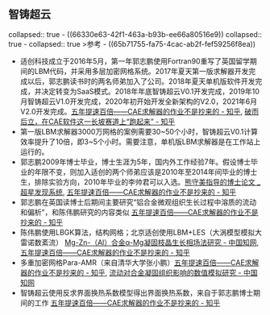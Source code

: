 ## 智铸超云
collapsed:: true
	- ((66330e63-42f1-463a-b93b-ee66a80516e9))
	  collapsed:: true
		- collapsed:: true
		  >参考
			- ((65b71755-fa75-4cac-ab2f-fef59256f8ea))
- 适创科技成立于2016年5月，第一年郭志鹏使用Fortran90重写了英国留学期间的LBM代码，并采用多层加密网格系统。2017年夏天第一版求解器开发完成以后，郭志鹏读书时的两名师弟加入了公司。2018年夏天单机版软件开发完成，并决定转变为SaaS模式。2018年年底智铸超云V0.1开发完成，2019年10月智铸超云V1.0开发完成，2020年初开始开发全新架构的V2.0，2021年6月V2.0开发完成。[五年提速百倍——CAE求解器的作业不是抄来的 - 知乎](https://zhuanlan.zhihu.com/p/459914471), [破而后立，在CAE软件这一长坡赛道上“跑起来” - 知乎](https://zhuanlan.zhihu.com/p/474149069)
- 第一版LBM求解器3000万网格的案例需要30~50个小时，智铸超云V0.1计算效率提升了10倍，即3~5个小时。需要注意，单机版LBM求解器是在工作站上运行的。
- 郭志鹏2009年博士毕业，博士生涯为5年，国内外工作经验7年。假设博士毕业的年限不变，则加入适创的两个师弟应该是2010年至2014年间毕业的博士生，排除实验方向，2010年毕业的李帅君可以入选。[熊守美指导的博士论文 _超星发现系统](https://www.zhizhen.com/s?sw=tutor%28%E7%86%8A%E5%AE%88%E7%BE%8E%29), [五年提速百倍——CAE求解器的作业不是抄来的 - 知乎](https://zhuanlan.zhihu.com/p/459914471)
- 郭志鹏在英国读博士后期间主要研究“铝合金微观组织生长过程中溶质的流动和偏析”，和陈伟鹏研究的内容类似 [五年提速百倍——CAE求解器的作业不是抄来的 - 知乎](https://zhuanlan.zhihu.com/p/459914471)
- 陈伟鹏使用LBGK算法，结构网格；北京适创使用LBM+LES（大涡模型模拟大雷诺数紊流） [Mg-Zn-（Al）合金α-Mg凝固枝晶生长相场法研究 - 中国知网](https://kns.cnki.net/kcms2/article/abstract?v=yqeyU9EK6jTmlb-AAmdTLqlr9gXlWSa8pj-NCp74nDQ8fV-kpgmEqO3FkCn72ERax7Q3fiZXM8_z8QKWqXvzfbFPH4CvfD6I0VUqNSfea4xsk4IdMFkYj_0eF-Ng81aDiSG87oKV_FMOY__uKB-0QQ==&uniplatform=NZKPT&language=CHS), [五年提速百倍——CAE求解器的作业不是抄来的 - 知乎](https://zhuanlan.zhihu.com/p/459914471)
- 多重加密网格Para-AMR（来自清华大学张小鹏）[五年提速百倍——CAE求解器的作业不是抄来的 - 知乎](https://zhuanlan.zhihu.com/p/459914471), [流动对合金凝固组织影响的数值模拟研究 - 中国知网](https://kns.cnki.net/kcms2/article/abstract?v=yqeyU9EK6jROWTBegj0-_7omPsmRB0cv4hmxlGN7Ugjo35cJryrZlMVoHCy9A8S1woaowHp8djKcrBlPmIVpSCnJgPWiCb_3RfhuVxfQRPYiseMydTrh2f6aJ2RpQUyYmBWHDfIwaiH2gMk7iaGrNw==&uniplatform=NZKPT&language=CHS)
- 智铸超云使用反求界面换热系数模型得出界面换热系数，来自于郭志鹏博士期间的工作 [五年提速百倍——CAE求解器的作业不是抄来的 - 知乎](https://zhuanlan.zhihu.com/p/459914471)